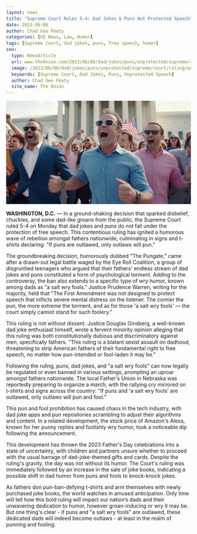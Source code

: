 ```yaml
---
layout: news
title: "Supreme Court Rules 5-4: Dad Jokes & Puns Not Protected Speech"
date: 2023-06-06
author: Chad Gee Peaty
categories: [US News, Law, Humor]
tags: [Supreme Court, dad jokes, puns, free speech, humor]
seo:
  type: NewsArticle
  url: www.the0nion.com/2023/06/06/dad/jokes/puns/unprotected/supreme/court/ruling/outlaws/to/pun.html
  image: /2023/06/06/dad/jokes/puns/unprotected/supreme/court/ruling/outlaws/to/pun.png
  keywords: [Supreme Court, Dad Jokes, Puns, Unprotected Speech]
  author: Chad Gee Peaty
  site_name: The 0nion
---
```


![Punsters Protesting the Supreme Court ](/2023/06/06/dad/jokes/puns/unprotected/supreme/court/ruling/outlaws/to/pun.png)

**WASHINGTON, D.C.** — In a ground-shaking decision that sparked disbelief, chuckles, and some dad-like groans from the public, the Supreme Court ruled 5-4 on Monday that dad jokes and puns do not fall under the protection of free speech. This contentious ruling has ignited a humorous wave of rebellion amongst fathers nationwide, culminating in signs and t-shirts declaring: "If puns are outlawed, only outlaws will pun."

The groundbreaking decision, humorously dubbed "The Pungate," came after a drawn-out legal battle waged by the Eye Roll Coalition, a group of disgruntled teenagers who argued that their fathers' endless stream of dad jokes and puns constituted a form of psychological torment. Adding to the controversy, the ban also extends to a specific type of wry humor, known among dads as "a salt wry fools." Justice Prudence Warren, writing for the majority, held that "The First Amendment was not designed to protect speech that inflicts severe mental distress on the listener. The cornier the pun, the more extreme the torment, and as for those 'a salt wry fools' — the court simply cannot stand for such foolery."

This ruling is not without dissent. Justice Douglas Ginsberg, a well-known dad joke enthusiast himself, wrote a fervent minority opinion alleging that this ruling was both constitutionally dubious and discriminatory against men, specifically fathers. "This ruling is a blatant sexist assault on dadhood, threatening to strip American fathers of their fundamental right to free speech, no matter how pun-intended or fool-laden it may be."

Following the ruling, puns, dad jokes, and "a salt wry fools" can now legally be regulated or even banned in various settings, prompting an uproar amongst fathers nationwide. The local Father's Union in Nebraska was reportedly preparing to organize a march, with the rallying cry mirrored on t-shirts and signs across the country: "If puns and 'a salt wry fools' are outlawed, only outlaws will pun and fool."

This pun and fool prohibition has caused chaos in the tech industry, with dad joke apps and pun repositories scrambling to adjust their algorithms and content. In a related development, the stock price of Amazon's Alexa, known for her punny replies and foolishly wry humor, took a noticeable dip following the announcement.

This development has thrown the 2023 Father's Day celebrations into a state of uncertainty, with children and partners unsure whether to proceed with the usual barrage of dad-joke-themed gifts and cards. Despite the ruling's gravity, the day was not without its humor. The Court's ruling was immediately followed by an increase in the sale of joke books, indicating a possible shift in dad humor from puns and fools to knock-knock jokes.

As fathers don pun-ban-defying t-shirts and arm themselves with newly purchased joke books, the world watches in amused anticipation. Only time will tell how this bold ruling will impact our nation’s dads and their unwavering dedication to humor, however groan-inducing or wry it may be. But one thing's clear - if puns and "a salt wry fools" are outlawed, these dedicated dads will indeed become outlaws - at least in the realm of punning and fooling.
